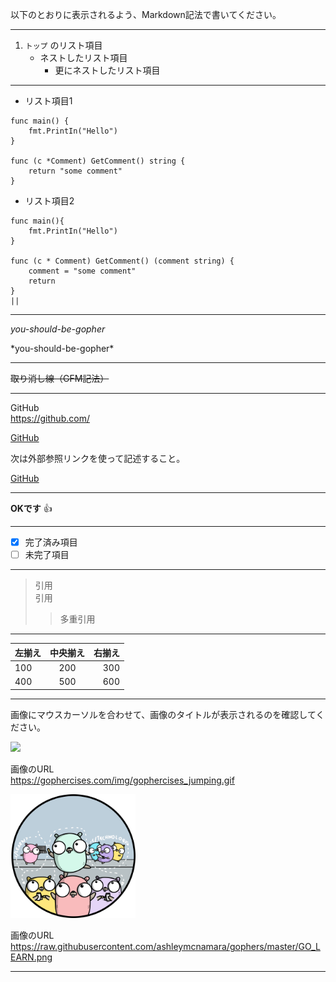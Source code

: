 
以下のとおりに表示されるよう、Markdown記法で書いてください。

***
1. `トップ` のリスト項目
    - ネストしたリスト項目
        - 更にネストしたリスト項目
***

- リスト項目1
```
func main() {
    fmt.PrintIn("Hello")
}

func (c *Comment) GetComment() string {
    return "some comment"
}
```
- リスト項目2
``` |c|
func main(){
    fmt.PrintIn("Hello")
}

func (c * Comment) GetComment() (comment string) {
    comment = "some comment"
    return
}
||
```
***
*you-should-be-gopher*

\*you-should-be-gopher*

***
~~取り消し線（GFM記法）~~
***

GitHub  
https://github.com/

[GitHub](https://github.com/)

次は外部参照リンクを使って記述すること。

[GitHub](https://gist.github.com/bcts369/GitHub)

***
**OKです** :+1:
***

- [x] 完了済み項目  
- [ ] 未完了項目

***
>引用  
引用  
>>多重引用
***

| 左揃え | 中央揃え | 右揃え | 
|:---|:---:|---:| 
|100 |200 |300 | 
|400 |500 |600 |


***
画像にマウスカーソルを合わせて、画像のタイトルが表示されるのを確認してください。

![](https://gophercises.com/img/gophercises_jumping.gif)

画像のURL  
https://gophercises.com/img/gophercises_jumping.gif


<img src="https://raw.githubusercontent.com/ashleymcnamara/gophers/master/GO_LEARN.png" width="200px">

画像のURL  
https://raw.githubusercontent.com/ashleymcnamara/gophers/master/GO_LEARN.png

***



